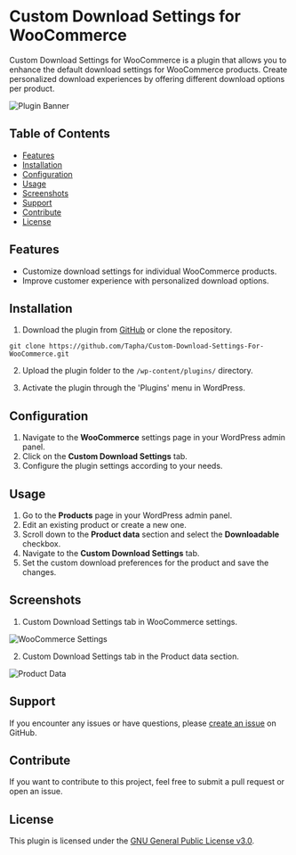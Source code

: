 # Custom Download Settings for WooCommerce

Custom Download Settings for WooCommerce is a plugin that allows you to enhance the default download settings for WooCommerce products. Create personalized download experiences by offering different download options per product.

![Plugin Banner](https://i.imgur.com/9cIYBn4.jpg)

## Table of Contents

- [Features](#features)
- [Installation](#installation)
- [Configuration](#configuration)
- [Usage](#usage)
- [Screenshots](#screenshots)
- [Support](#support)
- [Contribute](#contribute)
- [License](#license)

## Features

- Customize download settings for individual WooCommerce products.
- Improve customer experience with personalized download options.

## Installation

1. Download the plugin from [GitHub](https://github.com/Tapha/Custom-Download-Settings-For-WooCommerce/archive/main.zip) or clone the repository.

```
git clone https://github.com/Tapha/Custom-Download-Settings-For-WooCommerce.git
```

2. Upload the plugin folder to the `/wp-content/plugins/` directory.

3. Activate the plugin through the 'Plugins' menu in WordPress.

## Configuration

1. Navigate to the **WooCommerce** settings page in your WordPress admin panel.
2. Click on the **Custom Download Settings** tab.
3. Configure the plugin settings according to your needs.

## Usage

1. Go to the **Products** page in your WordPress admin panel.
2. Edit an existing product or create a new one.
3. Scroll down to the **Product data** section and select the **Downloadable** checkbox.
4. Navigate to the **Custom Download Settings** tab.
5. Set the custom download preferences for the product and save the changes.

## Screenshots

1. Custom Download Settings tab in WooCommerce settings.

![WooCommerce Settings](https://i.imgur.com/SCOrU6d.png)

2. Custom Download Settings tab in the Product data section.

![Product Data](https://i.imgur.com/iSbBZUg.png)

## Support

If you encounter any issues or have questions, please [create an issue](https://github.com/Tapha/Custom-Download-Settings-For-WooCommerce/issues) on GitHub.

## Contribute

If you want to contribute to this project, feel free to submit a pull request or open an issue.

## License

This plugin is licensed under the [GNU General Public License v3.0](LICENSE).
